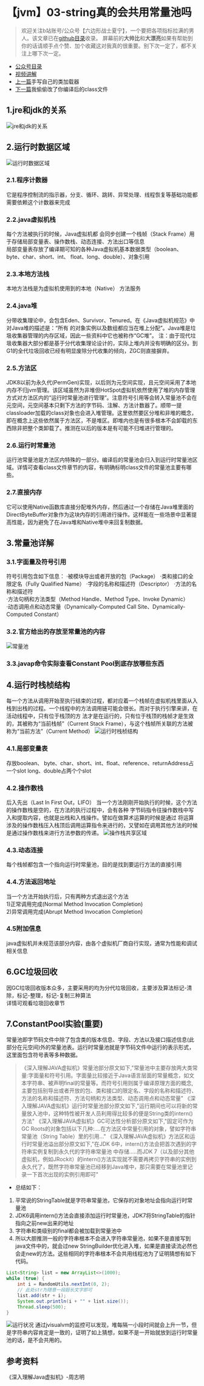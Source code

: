 # 【jvm】03-string真的会共用常量池吗
> 欢迎关注b站账号/公众号【六边形战士夏宁】，一个要把各项指标拉满的男人。该文章已在[github目录](https://github.com/edanlx/SealBook)收录。
屏幕前的**大帅比**和**大漂亮**如果有帮助到你的话请顺手点个赞、加个收藏这对我真的很重要。别下次一定了，都不关注上哪下次一定。
* [公众号目录](https://gitee.com/seal_li/SealBook/catalogue/wechat.md)
* [视频讲解](https://www.bilibili.com/video/BV1Sz4y1f7FB/)
* [上一篇](./02myclassLoader.md)手写自己的类加载器
* [下一篇](./04clazz.md)我偷偷改了你编译后的class文件

## 1.jre和jdk的关系
![jre和jdk的关系](http://seal_li.gitee.io/sealbook/pic/jvm_jv_JDKwithJRE.png)
## 2.运行时数据区域
![运行时数据区域](http://seal_li.gitee.io/sealbook/pic/jvm_jv_runtiemDataArea.jpg)
### 2.1.程序计数器
它是程序控制流的指示器，分支、循环、跳转、异常处理、线程恢复等基础功能都需要依赖这个计数器来完成
### 2.2.java虚拟机栈
每个方法被执行的时候，Java虚拟机都 会同步创建一个栈帧（Stack Frame）用于存储局部变量表、操作数栈、动态连接、方法出口等信息  
局部变量表存放了编译期可知的各种Java虚拟机基本数据类型（boolean、byte、char、short、int、 float、long、double）、对象引用
### 2.3.本地方法栈
本地方法栈是为虚拟机使用到的本地（Native） 方法服务
### 2.4.java堆
分带收集理论中，会包含Eden、Survivor、Tenured。在《Java虚拟机规范》中对Java堆的描述是：“所有 的对象实例以及数组都应当在堆上分配”。Java堆是垃圾收集器管理的内存区域，因此一些资料中它也被称作“GC堆”。
注：由于现代垃圾收集器大部分都是基于分代收集理论设计的，实际上堆内并没有明确的区分。到G1的全代垃圾回收已经有明显废除分代收集的倾向，ZGC则直接摒弃。
### 2.5.方法区
JDK8以前为永久代(PermGen)实现，以后则为元空间实现，且元空间采用了本地内存不归jvm管理。该区域虽然为非堆但HotSpot虚拟机依然使用了堆的内存管理方式对方法区内的“运行时常量池进行管理”。注意符号引用等会转入常量池不会在元空间，元空间基本只剩下方法的字节码、注解、方法计数器了。顺带一提classloader加载的class对象也会进入堆管理。这里依然要区分堆和非堆的概念，即在概念上这些依然属于方法区，不是堆区。即堆内也是有很多根本不会卸载的东西除非把整个类卸载了。推测在以后的版本是有可能不归堆进行管理的。
<!--https://www.cnblogs.com/duanxz/p/3728737.html-->
### 2.6.运行时常量池
运行池常量池是方法区内特殊的一部分。编译后的常量池会归入到运行时常量池区域。详情可查看class文件章节的内容，有明确标明class文件的常量池主要有哪些。
### 2.7.直接内存
它可以使用Native函数库直接分配堆外内存，然后通过一个存储在Java堆里面的 DirectByteBuffer对象作为这块内存的引用进行操作。这样能在一些场景中显著提高性能，因为避免了在Java堆和Native堆中来回复制数据。 

## 3.常量池详解
### 3.1.字面量及符号引用
符号引用包含如下信息：
·被模块导出或者开放的包（Package） 
·类和接口的全限定名（Fully Qualified Name）
·字段的名称和描述符（Descriptor）
·方法的名称和描述符   
·方法句柄和方法类型（Method Handle、Method Type、Invoke Dynamic）  
·动态调用点和动态常量（Dynamically-Computed Call Site、Dynamically-Computed Constant）  

### 3.2.官方给出的存放至常量池的内容
![常量池](http://seal_li.gitee.io/sealbook/pic/jvm_jv_ConstantPoolType.jpg)
### 3.3.javap命令实际查看Constant Pool到底存放哪些东西
## 4.运行时栈桢结构
每一个方法从调用开始至执行结束的过程，都对应着一个栈帧在虚拟机栈里面从入栈到出栈的过程。一个线程中的方法调用链可能会很长。而对于执行引擎来讲，在活动线程中，只有位于栈顶的方 法才是在运行的，只有位于栈顶的栈帧才是生效的，其被称为“当前栈帧”（Current Stack Frame），与这个栈帧所关联的方法被称为“当前方法”（Current Method）
![运行时栈桢结构](http://seal_li.gitee.io/sealbook/pic/jvm_jv_stackFrame.jpg)
### 4.1.局部变量表
存放boolean、 byte、char、short、int、float、reference、returnAddress占一个slot
long、double占两个个slot
### 4.2.操作数栈
后入先出（Last In First Out，LIFO） 
当一个方法刚刚开始执行的时候，这个方法的操作数栈是空的，在方法的执行过程中，会有各种 字节码指令往操作数栈中写入和提取内容，也就是出栈和入栈操作。譬如在做算术运算的时候是通过 将运算涉及的操作数栈压入栈顶后调用运算指令来进行的，又譬如在调用其他方法的时候是通过操作数栈来进行方法参数的传递。
![操作栈共享区域](http://seal_li.gitee.io/sealbook/pic/jvm_jv_StackFrameDataShare.jpg)

### 4.3.动态连接
每个栈帧都包含一个指向运行时常量池，目的是找到要运行方法的直接引用
### 4.4.方法返回地址
当一个方法开始执行后，只有两种方式退出这个方法  
1)正常调用完成(Normal Method Invocation Completion)  
2)异常调用完成(Abrupt Method Invocation Completion)  
### 4.5附加信息
java虚拟机并未规范该部分内容，由各个虚拟机厂商自行实现，通常为性能和调试相关信息
## 6.GC垃圾回收
因GC垃圾回收版本众多，主要采用的均为分代垃圾回收，主要涉及算法标记-清除，标记-整理，标记-复制三种算法  
详情可观看垃圾回收章节

## 7.ConstantPool实验(重要)
常量池即字节码文件中除了包含类的版本信息、字段、方法以及接口描述信息(此部分在元空间)外的常量池表。运行时常量池就是字节码文件中运行的表示形式，这里面包含符号表等多种数据。
> 《深入理解JAVA虚拟机》常量池部分原文如下,"常量池中主要存放两大类常量:字面量和符号引用。字面量比较接近于Java语言层面的常量概念，如文本字符串、被声明final的常量等。而符号引用则属于编译原理方面的概念,主要包括别导出或者开放的包、类和接口的限定名、字段的名称和描述符、方法的名称和描述符、方法句柄和方法类型、动态调用点和动态常量"
> 《深入理解JAVA虚拟机》运行时常量池部分原文如下,"运行期间也可以将新的常量放入池中，这种特性被开发人员利用得比较多的便是String类的intern()方法"
> 《深入理解JAVA虚拟机》GC可达性分析部分原文如下,"固定可作为GC Roots的对象包括以下几种:....在方法区中常量引用的对象，譬如字符串常量池（String Table）里的引用..."
> 《深入理解JAVA虚拟机》方法区和运行时常量池溢出部分原文如下,"在JDK 6中，intern()方法会把首次遇到的字符串实例复制到永久代的字符串常量池 中存储.....而JDK 7（以及部分其他虚拟机，例如JRockit）的intern()方法实现就不需要再拷贝字符串的实例到永久代了，既然字符串常量池已经移到Java堆中，那只需要在常量池里记录一下首次出现的实例引用即可"
* 总结如下：
1. 平常说的StringTable就是字符串常量池，它保存的对象地址会指向运行时常量池
2. JDK6调用intern()方法会直接添加运行时常量池，JDK7将StringTable的指针指向之前new出来的地址
3. 字符串和类级别的final都会被加载到常量池中
4. 所以大胆推测一般的字符串根本不会进入字符串常量池，如果不是直接写到java文件中的，就会过new 
StringBuilder优化进入堆，如果是直接读流必然也会走new的方法。这些相同的字符串根本不会共用线程池为了证明猜想有如下代码。
```java
List<String> list = new ArrayList<>(1000);
while (true) {
    int i = RandomUtils.nextInt(0, 2);
    // 此处str为随意一段超长文字即可
    list.add(str + i);
    System.out.println(i + "" + list.size());
    Thread.sleep(500);
}
```
![运行状况](http://seal_li.gitee.io/sealbook/pic/jvm_jv_test1.png)
通过jvisualvm的监控可以发现，堆每隔一小段时间就会上升一节，但是字符串内容肯定是一致的，证明了如上猜想，如果不是一开始就放到运行时常量池的话，是不会共用的。

## 参考资料
《深入理解Java虚拟机》-周志明